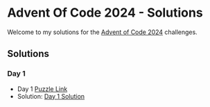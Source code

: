# Advent Of Code 2024 - Solutions

Welcome to my solutions for the [Advent of Code 2024](https://adventofcode.com/2024) challenges.

## Solutions

### Day 1

- Day 1 [Puzzle Link](https://adventofcode.com/2024/day/1)
- Solution: [Day 1 Solution](./Day1)
